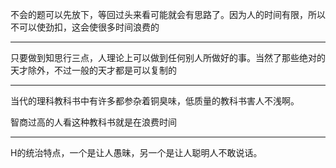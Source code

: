 不会的题可以先放下，等回过头来看可能就会有思路了。因为人的时间有限，所以不可以使劲扣，这会使很多时间浪费的
___
只要做到知思行三点，人理论上可以做到任何别人所做好的事。当然了那些绝对的天才除外，不过一般的天才都是可以复制的
___
当代的理科教科书中有许多都参杂着铜臭味，低质量的教科书害人不浅啊。

智商过高的人看这种教科书就是在浪费时间
___
H的统治特点，一个是让人愚昧，另一个是让人聪明人不敢说话。